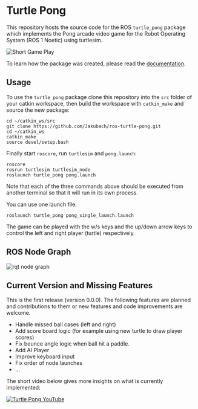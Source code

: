 # Turtle Pong

This repository hosts the source code for the ROS `turtle_pong` package which 
implements the Pong arcade video game for the Robot Operating System (ROS 1 Noetic) using turtlesim.

![Short Game Play](docs/turtle_pong.gif)

To learn how the package was created, please read the [documentation](https://fjp.at/ros/turtle-pong).

## Usage

To use the `turtle_pong` package clone this repository into the `src` folder of your catkin workspace, then build the workspace with `catkin_make` and source the new package:

```console
cd ~/catkin_ws/src
git clone https://github.com/Jakubach/ros-turtle-pong.git
cd ~/catkin_ws
catkin_make
source devel/setup.bash
```

Finally start `roscore`, run `turtlesim` and `pong.launch`:

```console
roscore
rosrun turtlesim turtlesim_node
roslaunch turtle_pong pong.launch
```

Note that each of the three commands above should be executed from another terminal so that it will run in its own process.

You can use one launch file:

```console
roslaunch turtle_pong pong_single_launch.launch
```

The game can be played with the w/s keys and the up/down arrow keys to control the left and right player (turtle) respectively.

## ROS Node Graph

![rqt node graph](docs/rosgraph.svg)


## Current Version and Missing Features

This is the first release (version 0.0.0). The following features are planned and contributions to them or new features and code improvements are welcome.

- Handle missed ball cases (left and right)
- Add score board logic (for example using new turtle to draw player scores)
- Fix bounce angle logic when ball hit a paddle.
- Add AI Player
- Improve keyboard input
- Fix order of node launches
- ...

The short video below gives more insights on what is currently implemented:

[![Turtle Pong YouTube](http://img.youtube.com/vi/i83dNyfm_QE/0.jpg)](https://youtu.be/i83dNyfm_QE)
